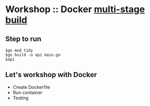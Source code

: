 # Workshop :: Docker [multi-stage build](https://docs.docker.com/develop/develop-images/multistage-build/)

## Step to run
```
$go mod tidy
$go build -o api main.go
$api
```

## Let's workshop with Docker
* Create Dockerfile
* Run container
* Testing
